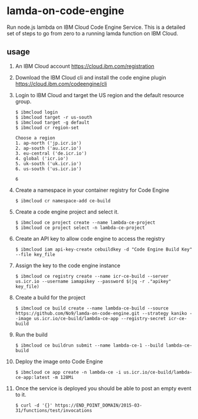 # lamda-on-code-engine
Run node.js lambda on IBM Cloud Code Engine Service.
This is a detailed set of steps to go from zero to a running lamda function on IBM Cloud.
 

## usage

1.  An IBM Cloud account 
    https://cloud.ibm.com/registration 

2.  Download the IBM Cloud cli and install the code engine plugin
    https://cloud.ibm.com/codeengine/cli 

3.  Login to IBM Cloud and target the US region and the default resource group.
    
    ```
    $ ibmcloud login
    $ ibmcloud target -r us-south
    $ ibmcloud target -g default
    $ ibmcloud cr region-set

    Choose a region
    1. ap-north ('jp.icr.io')
    2. ap-south ('au.icr.io')
    3. eu-central ('de.icr.io')
    4. global ('icr.io')
    5. uk-south ('uk.icr.io')
    6. us-south ('us.icr.io')
    
    6 
    ```

4.  Create a namespace in your container registry for Code Engine
    
    ```
    $ ibmcloud cr namespace-add ce-build
    ```
5.  Create a code engine project and select it.
    
    ```
    $ ibmcloud ce project create --name lambda-ce-project
    $ ibmcloud ce project select -n lambda-ce-project
    ```

6.  Create an API key to allow code engine to access the registry
    
    ```
    $ ibmcloud iam api-key-create cebuildkey -d "Code Engine Build Key" --file key_file
    ```

7.  Assign the key to the code engine instance
    
    ```
    $ ibmcloud ce registry create --name icr-ce-build --server us.icr.io --username iamapikey --password $(jq -r ."apikey" key_file)
    ```

8.  Create a build for the project
    
    ```
    $ ibmcloud ce build create --name lambda-ce-build --source https://github.com/No9/lamda-on-code-engine.git --strategy kaniko --image us.icr.io/ce-build/lambda-ce-app --registry-secret icr-ce-build
    ```
9.  Run the build

    ```
    $ ibmcloud ce buildrun submit --name lambda-ce-1 --build lambda-ce-build
    ```

10. Deploy the image onto Code Engine
    
    ```
    $ ibmcloud ce app create -n lambda-ce -i us.icr.io/ce-build/lambda-ce-app:latest -m 128Mi 
    ```

11. Once the service is deployed you should be able to post an empty event to it.

    ```
    $ curl -d '{}' https://END_POINT_DOMAIN/2015-03-31/functions/test/invocations
    ```
